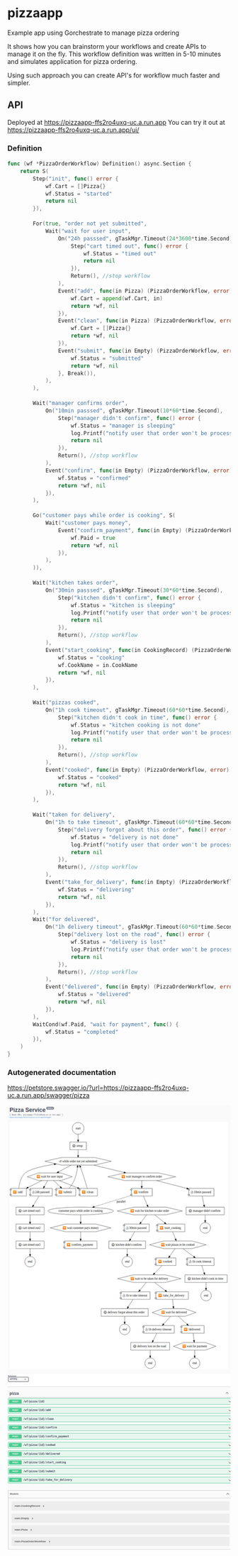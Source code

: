 # pizzaapp
Example app using Gorchestrate to manage pizza ordering

It shows how you can brainstorm your workflows and create APIs to manage it on the fly.
This workflow definition was written in 5-10 minutes and simulates application for pizza ordering.

Using such approach you can create API's for workflow much faster and simpler.

## API
Deployed at https://pizzaapp-ffs2ro4uxq-uc.a.run.app
You can try it out at https://pizzaapp-ffs2ro4uxq-uc.a.run.app/ui/

### Definition
```go
func (wf *PizzaOrderWorkflow) Definition() async.Section {
	return S(
		Step("init", func() error {
			wf.Cart = []Pizza{}
			wf.Status = "started"
			return nil
		}),

		For(true, "order not yet submitted",
			Wait("wait for user input",
				On("24h passsed", gTaskMgr.Timeout(24*3600*time.Second),
					Step("cart timed out", func() error {
						wf.Status = "timed out"
						return nil
					}),
					Return(), //stop workflow
				),
				Event("add", func(in Pizza) (PizzaOrderWorkflow, error) {
					wf.Cart = append(wf.Cart, in)
					return *wf, nil
				}),
				Event("clean", func(in Pizza) (PizzaOrderWorkflow, error) {
					wf.Cart = []Pizza{}
					return *wf, nil
				}),
				Event("submit", func(in Empty) (PizzaOrderWorkflow, error) {
					wf.Status = "submitted"
					return *wf, nil
				}, Break()),
			),
		),

		Wait("manager confirms order",
			On("10min passsed", gTaskMgr.Timeout(10*60*time.Second),
				Step("manager didn't confirm", func() error {
					wf.Status = "manager is sleeping"
					log.Printf("notify user that order won't be processed because manager did not confirm order in time")
					return nil
				}),
				Return(), //stop workflow
			),
			Event("confirm", func(in Empty) (PizzaOrderWorkflow, error) {
				wf.Status = "confirmed"
				return *wf, nil
			}),
		),

		Go("customer pays while order is cooking", S(
			Wait("customer pays money",
				Event("confirm_payment", func(in Empty) (PizzaOrderWorkflow, error) {
					wf.Paid = true
					return *wf, nil
				}),
			),
		)),

		Wait("kitchen takes order",
			On("30min passsed", gTaskMgr.Timeout(30*60*time.Second),
				Step("kitchen didn't confirm", func() error {
					wf.Status = "kitchen is sleeping"
					log.Printf("notify user that order won't be processed because kitchen is sleeping")
					return nil
				}),
				Return(), //stop workflow
			),
			Event("start_cooking", func(in CookingRecord) (PizzaOrderWorkflow, error) {
				wf.Status = "cooking"
				wf.CookName = in.CookName
				return *wf, nil
			}),
		),

		Wait("pizzas cooked",
			On("1h cook timeout", gTaskMgr.Timeout(60*60*time.Second),
				Step("kitchen didn't cook in time", func() error {
					wf.Status = "kitchen cooking is not done"
					log.Printf("notify user that order won't be processed because kitchen can't cook his pizza")
					return nil
				}),
				Return(), //stop workflow
			),
			Event("cooked", func(in Empty) (PizzaOrderWorkflow, error) {
				wf.Status = "cooked"
				return *wf, nil
			}),
		),

		Wait("taken for delivery",
			On("1h to take timeout", gTaskMgr.Timeout(60*60*time.Second),
				Step("delivery forgot about this order", func() error {
					wf.Status = "delivery is not done"
					log.Printf("notify user that order won't be processed because delivery can't be done")
					return nil
				}),
				Return(), //stop workflow
			),
			Event("take_for_delivery", func(in Empty) (PizzaOrderWorkflow, error) {
				wf.Status = "delivering"
				return *wf, nil
			}),
		),
		Wait("for delivered",
			On("1h delivery timeout", gTaskMgr.Timeout(60*60*time.Second),
				Step("delivery lost on the road", func() error {
					wf.Status = "delivery is lost"
					log.Printf("notify user that order won't be processed because delivery was lost on a road")
					return nil
				}),
				Return(), //stop workflow
			),
			Event("delivered", func(in Empty) (PizzaOrderWorkflow, error) {
				wf.Status = "delivered"
				return *wf, nil
			}),
		),
		WaitCond(wf.Paid, "wait for payment", func() {
			wf.Status = "completed"
		}),
	)
}
```

### Autogenerated documentation
https://petstore.swagger.io/?url=https://pizzaapp-ffs2ro4uxq-uc.a.run.app/swagger/pizza

![link to docs](screenshot.jpg)
